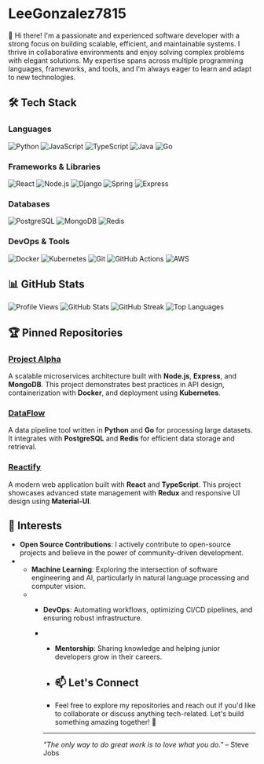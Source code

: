 # LeeGonzalez7815

👋 Hi there! I'm a passionate and experienced software developer with a strong focus on building scalable, efficient, and maintainable systems. I thrive in collaborative environments and enjoy solving complex problems with elegant solutions. My expertise spans across multiple programming languages, frameworks, and tools, and I’m always eager to learn and adapt to new technologies.

## 🛠️ Tech Stack

### Languages
![Python](https://img.shields.io/badge/-Python-3776AB?logo=python&logoColor=white)
![JavaScript](https://img.shields.io/badge/-JavaScript-F7DF1E?logo=javascript&logoColor=black)
![TypeScript](https://img.shields.io/badge/-TypeScript-3178C6?logo=typescript&logoColor=white)
![Java](https://img.shields.io/badge/-Java-007396?logo=java&logoColor=white)
![Go](https://img.shields.io/badge/-Go-00ADD8?logo=go&logoColor=white)

### Frameworks & Libraries
![React](https://img.shields.io/badge/-React-61DAFB?logo=react&logoColor=black)
![Node.js](https://img.shields.io/badge/-Node.js-339933?logo=node.js&logoColor=white)
![Django](https://img.shields.io/badge/-Django-092E20?logo=django&logoColor=white)
![Spring](https://img.shields.io/badge/-Spring-6DB33F?logo=spring&logoColor=white)
![Express](https://img.shields.io/badge/-Express-000000?logo=express&logoColor=white)

### Databases
![PostgreSQL](https://img.shields.io/badge/-PostgreSQL-4169E1?logo=postgresql&logoColor=white)
![MongoDB](https://img.shields.io/badge/-MongoDB-47A248?logo=mongodb&logoColor=white)
![Redis](https://img.shields.io/badge/-Redis-DC382D?logo=redis&logoColor=white)

### DevOps & Tools
![Docker](https://img.shields.io/badge/-Docker-2496ED?logo=docker&logoColor=white)
![Kubernetes](https://img.shields.io/badge/-Kubernetes-326CE5?logo=kubernetes&logoColor=white)
![Git](https://img.shields.io/badge/-Git-F05032?logo=git&logoColor=white)
![GitHub Actions](https://img.shields.io/badge/-GitHub%20Actions-2088FF?logo=github-actions&logoColor=white)
![AWS](https://img.shields.io/badge/-AWS-232F3E?logo=amazon-aws&logoColor=white)

## 📊 GitHub Stats

![Profile Views](https://komarev.com/ghpvc/?username=LeeGonzalez7815&color=blue)
![GitHub Stats](https://github-readme-stats.vercel.app/api?username=LeeGonzalez7815&show_icons=true&theme=radical)
![GitHub Streak](https://github-readme-streak-stats.herokuapp.com/?user=LeeGonzalez7815&theme=radical)
![Top Languages](https://github-readme-stats.vercel.app/api/top-langs/?username=LeeGonzalez7815&layout=compact&theme=radical)

## 🏆 Pinned Repositories

### [Project Alpha](https://github.com/LeeGonzalez7815/project-alpha)
A scalable microservices architecture built with **Node.js**, **Express**, and **MongoDB**. This project demonstrates best practices in API design, containerization with **Docker**, and deployment using **Kubernetes**.

### [DataFlow](https://github.com/LeeGonzalez7815/dataflow)
A data pipeline tool written in **Python** and **Go** for processing large datasets. It integrates with **PostgreSQL** and **Redis** for efficient data storage and retrieval.

### [Reactify](https://github.com/LeeGonzalez7815/reactify)
A modern web application built with **React** and **TypeScript**. This project showcases advanced state management with **Redux** and responsive UI design using **Material-UI**.

## 🌱 Interests

- **Open Source Contributions**: I actively contribute to open-source projects and believe in the power of community-driven development.
- - **Machine Learning**: Exploring the intersection of software engineering and AI, particularly in natural language processing and computer vision.
  - - **DevOps**: Automating workflows, optimizing CI/CD pipelines, and ensuring robust infrastructure.
    - - **Mentorship**: Sharing knowledge and helping junior developers grow in their careers.
     
      - ## 📫 Let's Connect
     
      - Feel free to explore my repositories and reach out if you'd like to collaborate or discuss anything tech-related. Let's build something amazing together! 🚀
     
      - ---

      *"The only way to do great work is to love what you do."* – Steve Jobs
